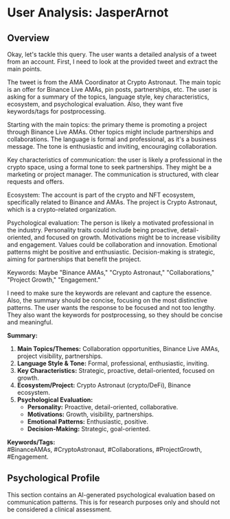 # User Analysis: JasperArnot

## Overview

<think>
Okay, let's tackle this query. The user wants a detailed analysis of a tweet from an account. First, I need to look at the provided tweet and extract the main points.

The tweet is from the AMA Coordinator at Crypto Astronaut. The main topic is an offer for Binance Live AMAs, pin posts, partnerships, etc. The user is asking for a summary of the topics, language style, key characteristics, ecosystem, and psychological evaluation. Also, they want five keywords/tags for postprocessing.

Starting with the main topics: the primary theme is promoting a project through Binance Live AMAs. Other topics might include partnerships and collaborations. The language is formal and professional, as it's a business message. The tone is enthusiastic and inviting, encouraging collaboration.

Key characteristics of communication: the user is likely a professional in the crypto space, using a formal tone to seek partnerships. They might be a marketing or project manager. The communication is structured, with clear requests and offers.

Ecosystem: The account is part of the crypto and NFT ecosystem, specifically related to Binance and AMAs. The project is Crypto Astronaut, which is a crypto-related organization.

Psychological evaluation: The person is likely a motivated professional in the industry. Personality traits could include being proactive, detail-oriented, and focused on growth. Motivations might be to increase visibility and engagement. Values could be collaboration and innovation. Emotional patterns might be positive and enthusiastic. Decision-making is strategic, aiming for partnerships that benefit the project.

Keywords: Maybe "Binance AMAs," "Crypto Astronaut," "Collaborations," "Project Growth," "Engagement."

I need to make sure the keywords are relevant and capture the essence. Also, the summary should be concise, focusing on the most distinctive patterns. The user wants the response to be focused and not too lengthy. They also want the keywords for postprocessing, so they should be concise and meaningful.
</think>

**Summary:**  
1. **Main Topics/Themes:** Collaboration opportunities, Binance Live AMAs, project visibility, partnerships.  
2. **Language Style & Tone:** Formal, professional, enthusiastic, inviting.  
3. **Key Characteristics:** Strategic, proactive, detail-oriented, focused on growth.  
4. **Ecosystem/Project:** Crypto Astronaut (crypto/DeFi), Binance ecosystem.  
5. **Psychological Evaluation:**  
   - **Personality:** Proactive, detail-oriented, collaborative.  
   - **Motivations:** Growth, visibility, partnerships.  
   - **Emotional Patterns:** Enthusiastic, positive.  
   - **Decision-Making:** Strategic, goal-oriented.  

**Keywords/Tags:**  
#BinanceAMAs, #CryptoAstronaut, #Collaborations, #ProjectGrowth, #Engagement.

## Psychological Profile

This section contains an AI-generated psychological evaluation based on communication patterns. This is for research purposes only and should not be considered a clinical assessment.